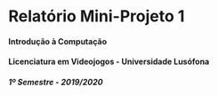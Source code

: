 # Relatório Mini-Projeto 1
#### Introdução à Computação
#### Licenciatura em Videojogos - Universidade Lusófona
##### 1º Semestre - 2019/2020